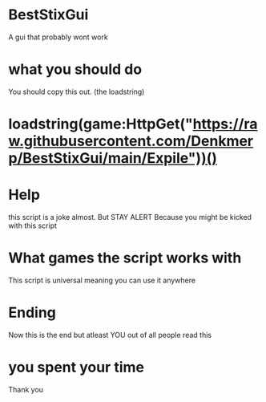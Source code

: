 # BestStixGui
A gui that probably wont work
 # what you should do
 You should copy this out. 
 (the loadstring)

# loadstring(game:HttpGet("https://raw.githubusercontent.com/Denkmerp/BestStixGui/main/Expile"))()

 # Help
this script is a joke almost. But STAY ALERT Because you might be kicked with this script

# What games the script works with

This script is universal meaning you can use it anywhere

# Ending 

Now this is the end but atleast YOU out of all people read this
 # you spent your time
 Thank you
